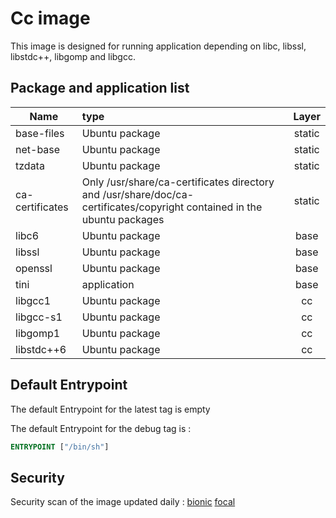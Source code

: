 # Cc image

This image is designed for running application depending on libc, libssl, libstdc++, libgomp and libgcc.

## Package and application list

| Name            | type                                                         | Layer  |
| --------------- | :----------------------------------------------------------- | :----: |
| base-files      | Ubuntu package                                               | static |
| net-base        | Ubuntu package                                               | static |
| tzdata          | Ubuntu package                                               | static |
| ca-certificates | Only /usr/share/ca-certificates directory and /usr/share/doc/ca-certificates/copyright contained in the ubuntu packages | static |
| libc6           | Ubuntu package                                               |  base  |
| libssl          | Ubuntu package                                               |  base  |
| openssl         | Ubuntu package                                               |  base  |
| tini            | application                                                  |  base  |
| libgcc1         | Ubuntu package                                               |   cc   |
| libgcc-s1       | Ubuntu package                                               |   cc   |
| libgomp1        | Ubuntu package                                               |   cc   |
| libstdc++6      | Ubuntu package                                               |   cc   |

## Default Entrypoint

The default Entrypoint for the latest tag is empty

The default Entrypoint for the debug tag is :

```dockerfile
ENTRYPOINT ["/bin/sh"]
```

## Security

Security scan of the image updated daily : [bionic](../../security/table/cc_bionic) [focal](../../security/table/cc_focal)

